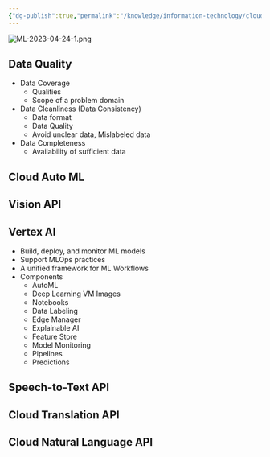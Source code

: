 ```yaml
---
{"dg-publish":true,"permalink":"/knowledge/information-technology/cloud/google-cloud/ml/","dgPassFrontmatter":true}
---
```


![ML-2023-04-24-1.png](/img/user/Attachments/ML-2023-04-24-1.png)
## Data Quality
- Data Coverage
	- Qualities
	- Scope of a problem domain
- Data Cleanliness (Data Consistency)
	- Data format
	- Data Quality
	- Avoid unclear data, Mislabeled data
- Data Completeness
	- Availability of sufficient data
## Cloud Auto ML
## Vision API
## Vertex AI
- Build, deploy, and monitor ML models
- Support MLOps practices
- A unified framework for ML Workflows
- Components
	- AutoML
	- Deep Learning VM Images
	- Notebooks
	- Data Labeling
	- Edge Manager
	- Explainable AI
	- Feature Store
	- Model Monitoring
	- Pipelines
	- Predictions
## Speech-to-Text API
## Cloud Translation API
## Cloud Natural Language API
